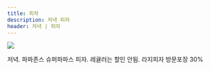 ```yaml
---
title: 피자 
description: 저녁 피자 
header: 저녁 | 피자 
---
```


![](http://scontent.cdninstagram.com/t51.2885-15/s480x480/e35/16789348_383594608682350_2104668540660350976_n.jpg?ig_cache_key=MTQ2MDEyOTU2NDA4NzkwODI2MA%3D%3D.2)

저녁. 파파존스 슈퍼파파스 피자. 레귤러는 할인 안됨. 라지피자 방문포장 30% 
